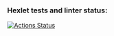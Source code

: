 ### Hexlet tests and linter status:

[![Actions Status](https://github.com/RomaDhzan/frontend-project-44/workflows/hexlet-check/badge.svg)](https://github.com/RomaDhzan/frontend-project-44/actions)
